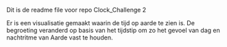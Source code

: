 Dit is de readme file voor repo Clock_Challenge 2

Er is een visualisatie gemaakt waarin de tijd op aarde te zien is. De begroeting veranderd op basis van het tijdstip om zo het gevoel van dag en nachtritme van Aarde vast te houden. 
